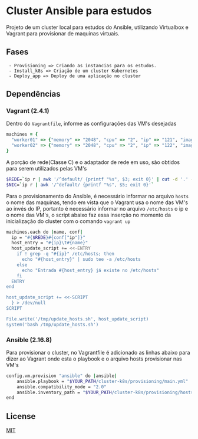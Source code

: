 # Cluster Ansible para estudos

Projeto de um cluster local para estudos do Ansible, utilizando Virtualbox e Vagrant para provisionar de maquinas virtuais.

## Fases

```
 - Provisioning => Criando as instancias para os estudos.
 - Install_k8s => Criação de um cluster Kubernetes
 - Deploy_app => Deploy de uma aplicação no cluster
```

## Dependências
### Vagrant (2.4.1)
Dentro do `Vagrantfile`, informe as configurações das VM's desejadas
```Ruby
machines = {
  "worker01" => {"memory" => "2048", "cpu" => "2", "ip" => "121", "image" => "ubuntu/jammy64"},
  "worker02" => {"memory" => "2048", "cpu" => "2", "ip" => "122", "image" => "ubuntu/jammy64"},
}
```
A porção de rede(Classe C) e o adaptador de rede em uso, são obtidos para serem utilizados pelas VM's
```bash
$REDE=`ip r | awk '/^default/ {printf "%s", $3; exit 0}' | cut -d '.' -f 1-3 | awk '{printf "%s.", $0}'`
$NIC=`ip r | awk '/^default/ {printf "%s", $5; exit 0}'`
```
Para o provisionamento do Ansible, é necessário informar no arquivo `hosts` o nome das maquinas, tendo em vista que o Vagrant usa o nome das VM's ao invés do IP, portanto é necessário informar no arquivo `/etc/hosts` o ip e o nome das VM's, o script abaixo faz essa inserção no momento da inicialização do cluster com o comando `vagrant up`
```bash
machines.each do |name, conf|
  ip = "#{$REDE}#{conf["ip"]}"
  host_entry = "#{ip}\t#{name}"
  host_update_script += <<-ENTRY
    if ! grep -q "#{ip}" /etc/hosts; then
      echo "#{host_entry}" | sudo tee -a /etc/hosts
    else
      echo "Entrada #{host_entry} já existe no /etc/hosts"
    fi
  ENTRY
end

host_update_script += <<-SCRIPT
  } > /dev/null
SCRIPT

File.write('/tmp/update_hosts.sh', host_update_script)
system('bash /tmp/update_hosts.sh')
```
### Ansible (2.16.8)
Para provisionar o cluster, no Vagrantfile é adicionado as linhas abaixo para dizer ao Vagrant onde esta o playbook e o arquivo hosts provisionar nas VM's
```bash
config.vm.provision "ansible" do |ansible|
    ansible.playbook = "$YOUR_PATH/cluster-k8s/provisioning/main.yml"
    ansible.compatibility_mode = "2.0"
    ansible.inventory_path = "$YOUR_PATH/cluster-k8s/provisioning/hosts"
end
```

## License

[MIT](https://choosealicense.com/licenses/mit/)